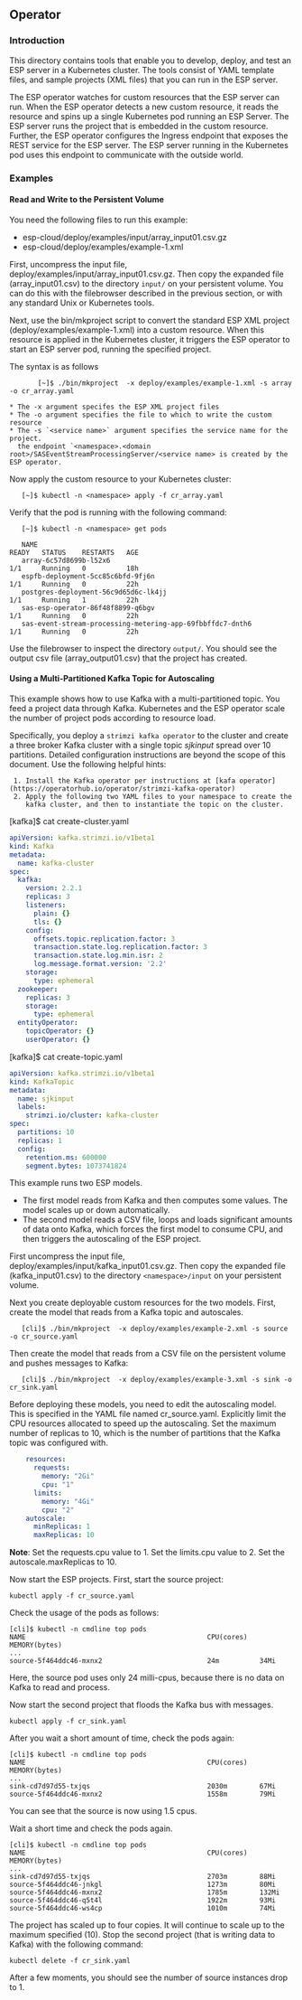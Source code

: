## Operator

### Introduction

This directory contains tools that enable you to develop, deploy, and test an  ESP server in a Kubernetes cluster. The tools consist of YAML template files, and sample projects (XML files) that you can run in the ESP server.

The ESP operator watches for custom resources that the ESP server can run. When the ESP operator detects a new custom resource, it reads the resource and spins up a single Kubernetes pod running an ESP Server.  The ESP server runs the project that is 
embedded in the custom resource. Further, the ESP operator configures the Ingress endpoint that exposes the REST service for the ESP server.  The ESP server running in the Kubernetes pod uses this endpoint
to communicate with the outside world.


### Examples

#### Read and Write to the Persistent Volume

You need the following files to run this example: 

* esp-cloud/deploy/examples/input/array_input01.csv.gz
* esp-cloud/deploy/examples/example-1.xml

First, uncompress the input file, deploy/examples/input/array_input01.csv.gz.
Then copy the expanded file (array_input01.csv) to the directory `input/` on your persistent volume. You can do this with
the filebrowser described in the previous section, or with any standard Unix or Kubernetes tools.

Next, use the bin/mkproject script to convert the
standard ESP XML project (deploy/examples/example-1.xml) into a custom resource.  When this resource is
applied in the Kubernetes cluster, it triggers the ESP operator to start an ESP
server pod, running the specified project. 

The syntax is as follows

```shell
       [~]$ ./bin/mkproject  -x deploy/examples/example-1.xml -s array -o cr_array.yaml

* The -x argument specifes the ESP XML project files
* The -o argument specifies the file to which to write the custom resource
* The -s `<service name>` argument specifies the service name for the project. 
  the endpoint `<namespace>.<domain root>/SASEventStreamProcessingServer/<service name> is created by the ESP operator.
```

Now apply the custom resource to your Kubernetes cluster:

       [~]$ kubectl -n <namespace> apply -f cr_array.yaml

Verify that the pod is running with the following command:

       [~]$ kubectl -n <namespace> get pods

       NAME                                                              READY   STATUS    RESTARTS   AGE
       array-6c57d8699b-l52x6                                            1/1     Running   0          18h
       espfb-deployment-5cc85c6bfd-9fj6n                                 1/1     Running   0          22h
       postgres-deployment-56c9d65d6c-lk4jj                              1/1     Running   1          22h
       sas-esp-operator-86f48f8899-q6bgv                                 1/1     Running   0          22h
       sas-event-stream-processing-metering-app-69fbbffdc7-dnth6         1/1     Running   0          22h

Use the filebrowser to inspect the directory `output/`. You should see
the output csv file (array_output01.csv) that the project has created.

#### Using a Multi-Partitioned Kafka Topic for Autoscaling

This example shows how to use Kafka with a multi-partitioned topic.
You feed a project data through Kafka.  Kubernetes and the ESP operator scale
the number of project pods according to resource load.

Specifically, you deploy a `strimzi kafka operator` to the cluster and create a three
broker Kafka cluster with a single topic *sjkinput* spread over 10
partitions. Detailed configuration instructions are beyond the scope of
this document.  Use the following helpful hints:

     1. Install the Kafka operator per instructions at [kafa operator](https://operatorhub.io/operator/strimzi-kafka-operator)
     2. Apply the following two YAML files to your namespace to create the
        kafka cluster, and then to instantiate the topic on the cluster.

[kafka]$ cat create-cluster.yaml
```yaml
apiVersion: kafka.strimzi.io/v1beta1
kind: Kafka
metadata:
  name: kafka-cluster
spec:
  kafka:
    version: 2.2.1
    replicas: 3
    listeners:
      plain: {}
      tls: {}
    config:
      offsets.topic.replication.factor: 3
      transaction.state.log.replication.factor: 3
      transaction.state.log.min.isr: 2
      log.message.format.version: '2.2'
    storage:
      type: ephemeral
  zookeeper:
    replicas: 3
    storage:
      type: ephemeral
  entityOperator:
    topicOperator: {}
    userOperator: {}
```

[kafka]$ cat create-topic.yaml
```yaml
apiVersion: kafka.strimzi.io/v1beta1
kind: KafkaTopic
metadata:
  name: sjkinput
  labels:
    strimzi.io/cluster: kafka-cluster
spec:
  partitions: 10
  replicas: 1
  config:
    retention.ms: 600000
    segment.bytes: 1073741824
```

This example runs two ESP models.  
* The first model reads from Kafka and then
computes some values.  The model scales up or down automatically.
* The second model reads a CSV file, loops and loads significant amounts of
data onto Kafka, which forces the first model to consume CPU, and then triggers the
autoscaling of the ESP project.

First uncompress the input file, deploy/examples/input/kafka_input01.csv.gz.
Then copy the
expanded file (kafka_input01.csv) to the directory `<namespace>/input` on your
persistent volume.

Next you create deployable custom resources for the two models. First, create the model that reads from a Kafka topic and autoscales.

       [cli]$ ./bin/mkproject  -x deploy/examples/example-2.xml -s source -o cr_source.yaml

Then create the model that reads from a CSV file on the persistent volume and pushes messages to
Kafka:

       [cli]$ ./bin/mkproject  -x deploy/examples/example-3.xml -s sink -o cr_sink.yaml

Before deploying these models, you need to edit the autoscaling model.  This is specified in the YAML file named cr_source.yaml.
Explicitly limit the CPU resources allocated to speed up the autoscaling. Set the maximum number of replicas to 10, which is the number of partitions that the Kafka topic was configured with.

```yaml
    resources:
      requests:
        memory: "2Gi"
        cpu: "1"
      limits:
        memory: "4Gi"
        cpu: "2"
    autoscale:
      minReplicas: 1
      maxReplicas: 10
```

**Note**: Set the requests.cpu value to 1.  Set the limits.cpu value to 2.
Set the autoscale.maxReplicas to 10.

Now start the ESP projects. First, start the source project:

    kubectl apply -f cr_source.yaml

Check the usage of the pods as follows:

    [cli]$ kubectl -n cmdline top pods
    NAME                                             CPU(cores)   MEMORY(bytes)
    ...
    source-5f464ddc46-mxnx2                          24m          34Mi

Here, the source pod uses only 24 milli-cpus, because there is no data on Kafka
to read and process.

Now start the second project that floods the Kafka bus with messages.

    kubectl apply -f cr_sink.yaml

After you wait a short amount of time, check the pods again:

    [cli]$ kubectl -n cmdline top pods
    NAME                                             CPU(cores)   MEMORY(bytes)
    ...
    sink-cd7d97d55-txjqs                             2030m        67Mi
    source-5f464ddc46-mxnx2                          1558m        79Mi

You can see that the source is now using 1.5 cpus. 

Wait a short time and check the pods again.

    [cli]$ kubectl -n cmdline top pods
    NAME                                             CPU(cores)   MEMORY(bytes)
    ...
    sink-cd7d97d55-txjqs                             2703m        88Mi
    source-5f464ddc46-jnkgl                          1273m        80Mi
    source-5f464ddc46-mxnx2                          1785m        132Mi
    source-5f464ddc46-q5t4l                          1922m        93Mi
    source-5f464ddc46-ws4cp                          1010m        74Mi

The project has scaled up to four copies. It will continue to scale up to the maximum
specified (10). Stop the second project (that is writing data to Kafka)
with the following command:

    kubectl delete -f cr_sink.yaml

After a few moments, you should see the number of source instances drop to 1. 
